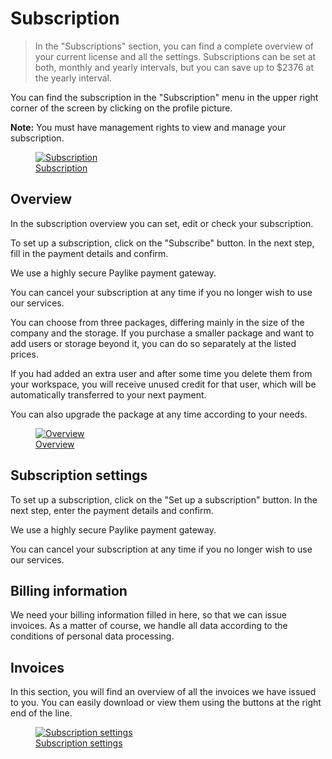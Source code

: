 # Subscription

> In the "Subscriptions" section, you can find a complete overview of your current license and all the settings. Subscriptions can be set at both, monthly and yearly intervals, but you can save up to $2376 at the yearly interval.

You can find the subscription in the "Subscription" menu in the upper right corner of the screen by clicking on the profile picture.

**Note:** You must have management rights to view and manage your subscription.

<figure>
	<a href="../../assets/images/subscription.jpg" title="Subscription" class="glightbox">
		<img loading="lazy" src="../../assets/images/subscription.jpg" alt="Subscription" />
		<figcaption>Subscription</figcaption>
	</a>
</figure>

## Overview

In the subscription overview you can set, edit or check your subscription.

To set up a subscription, click on the "Subscribe" button. In the next step, fill in the payment details and confirm.

We use a highly secure Paylike payment gateway.

You can cancel your subscription at any time if you no longer wish to use our services.

You can choose from three packages, differing mainly in the size of the company and the storage. If you purchase a smaller package and want to add users or storage beyond it, you can do so separately at the listed prices.

If you had added an extra user and after some time you delete them from your workspace, you will receive unused credit for that user, which will be automatically transferred to your next payment.

You can also upgrade the package at any time according to your needs.

<figure>
	<a href="../../assets/images/subscription-overview.jpg" title="Overview" class="glightbox">
		<img loading="lazy" src="../../assets/images/overview.jpg" alt="Overview" />
		<figcaption>Overview</figcaption>
	</a>
</figure>

## Subscription settings

To set up a subscription, click on the "Set up a subscription" button. In the next step, enter the payment details and confirm.

We use a highly secure Paylike payment gateway.

You can cancel your subscription at any time if you no longer wish to use our services.


## Billing information

We need your billing information filled in here, so that we can issue invoices. As a matter of course, we handle all data according to the conditions of personal data processing.

## Invoices

In this section, you will find an overview of all the invoices we have issued to you. You can easily download or view them using the buttons at the right end of the line.

<figure>
	<a href="../../assets/images/subscription-settings.jpg" title="Subscription settings" class="glightbox">
		<img loading="lazy" src="../../assets/images/subscription-settings.jpg" alt="Subscription settings" />
		<figcaption>Subscription settings</figcaption>
	</a>
</figure>

